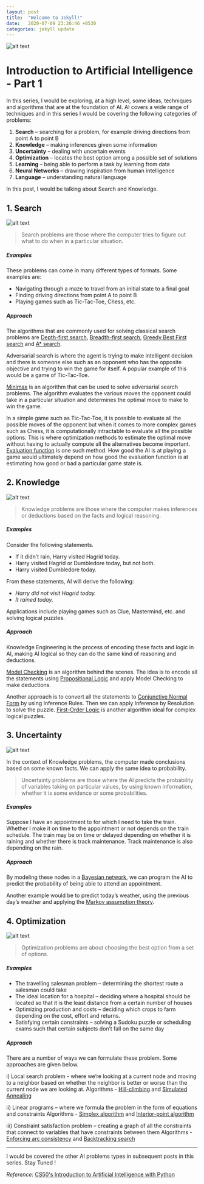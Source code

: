 ```yaml
---
layout: post
title:  "Welcome to Jekyll!"
date:   2020-07-09 23:26:46 +0530
categories: jekyll update
---
```



![alt text](https://images.pexels.com/photos/355952/pexels-photo-355952.jpeg?cs=srgb&dl=analysis-blackboard-board-bubble-355952.jpg&fm=jpg)



# Introduction to Artificial Intelligence - Part 1

In this series, I would be exploring, at a high level, some ideas, techniques and algorithms that are at the foundation of AI. AI covers a wide range of techniques and in this series I would be covering the following categories of problems:

1.	**Search** – searching for a problem, for example driving directions from point A to point B
2.	**Knowledge** – making inferences given some information
3.	**Uncertainty** – dealing with uncertain events
4.	**Optimization** – locates the best option among a possible set of solutions 
5.	**Learning** – being able to perform a task by learning from data
6.	**Neural Networks** – drawing inspiration from human intelligence
7.	**Language** – understanding natural language 

In this post, I would be talking about Search and Knowledge.

## 1. Search

![alt text](https://images.pexels.com/photos/814133/pexels-photo-814133.jpeg?cs=srgb&dl=white-chess-piece-on-top-of-chess-board-814133.jpg&fm=jpg)

> Search problems are those where the computer tries to figure out what to do when in a particular situation. 

##### *Examples*
These problems can come in many different types of formats. Some examples are:
- Navigating through a maze to travel from an initial state to a final goal
- Finding driving directions from point A to point B
- Playing games such as Tic-Tac-Toe, Chess, etc.

##### *Approach*

The algorithms that are commonly used for solving classical search problems are [Depth-first search](https://en.wikipedia.org/wiki/Depth-first_search), [Breadth-first search](https://en.wikipedia.org/wiki/Breadth-first_search), [Greedy Best First search](https://www.geeksforgeeks.org/best-first-search-informed-search/) and [A* search](https://en.wikipedia.org/wiki/A*_search_algorithm).

Adversarial search is where the agent is trying to make intelligent decision and there is someone else such as an opponent who has the opposite objective and trying to win the game for itself. A popular example of this would be a game of Tic-Tac-Toe. 

[Minimax](https://www.educative.io/edpresso/the-minimax-algorithm?affiliate_id=5082902844932096&utm_source=google&utm_medium=cpc&utm_campaign=platform2&utm_content=ad-1-dynamic&gclid=EAIaIQobChMI2oeQlc7A6gIVGg4rCh0GWQLxEAAYASAAEgIrfvD_BwE) is an algorithm that can be used to solve adversarial search problems. The algorithm evaluates the various moves the opponent could take in a particular situation and determines the optimal move to make to win the game.

In a simple game such as Tic-Tac-Toe, it is possible to evaluate all the possible moves of the opponent but when it comes to more complex games such as Chess, it is computationally intractable to evaluate all the possible options. This is where optimization methods to estimate the optimal move without having to actually compute all the alternatives become important. [Evaluation function](https://en.wikipedia.org/wiki/Evaluation_function) is one such method. How good the AI is at playing a game would ultimately depend on how good the evaluation function is at estimating how good or bad a particular game state is.                                                                                                                                                                                                                                                                                                                                                                                                                                                                                                                                                                                                                                                                                                                                       

## 2. Knowledge 
![alt text](https://images.pexels.com/photos/262488/pexels-photo-262488.jpeg?cs=srgb&dl=black-and-white-blank-challenge-connect-262488.jpg&fm=jpg)

> Knowledge problems are those where the computer makes inferences or deductions based on the facts and logical reasoning. 

##### *Examples*

Consider the following statements. 

- If it didn’t rain, Harry visited Hagrid today.
- Harry visited Hagrid or Dumbledore today, but not both. 
- Harry visited Dumbledore today.

From these statements, AI will derive the following:

- *Harry did not visit Hagrid today.*
- *It rained today.*

Applications include playing games such as Clue, Mastermind, etc. and solving logical puzzles.

##### *Approach*

Knowledge Engineering is the process of encoding these facts and logic in AI, making AI logical so they can do the same kind of reasoning and deductions. 

[Model Checking](https://en.wikipedia.org/wiki/Model_checking) is an algorithm behind the scenes. The idea is to encode all the statements using [Propositional Logic](http://discrete.openmathbooks.org/dmoi2/sec_propositional.html) and apply Model Checking to make deductions.

Another approach is to convert all the statements to [Conjunctive Normal Form](https://en.wikipedia.org/wiki/Conjunctive_normal_form) by using Inference Rules. Then we can apply Inference by Resolution to solve the puzzle. [First-Order Logic](https://en.wikipedia.org/wiki/First-order_logic) is another algorithm ideal for complex logical puzzles.

## 3. Uncertainty
![alt text](https://images.pexels.com/photos/705171/dice-eyes-luck-game-705171.jpeg?cs=srgb&dl=pair-of-white-dice-on-top-of-mirror-705171.jpg&fm=jpg)

In the context of Knowledge problems, the computer made conclusions based on some known facts. We can apply the same idea to probability. 

>Uncertainty problems are those where the AI predicts the probability of variables taking on particular values, by using known information, whether it is some evidence or some probabilities. 

##### *Examples*
Suppose I have an appointment to for which I need to take the train. Whether I make it on time to the appointment or not depends on the train schedule. The train may be on time or delayed depending on whether it is raining and whether there is track maintenance. Track maintenance is also depending on the rain. 

##### *Approach*

By modeling these nodes in a [Bayesian network](https://towardsdatascience.com/introduction-to-bayesian-networks-81031eeed94e), we can program the AI to predict the probability of being able to attend an appointment. 

Another example would be to predict today’s weather, using the previous day’s weather and applying the [Markov assumption theory](https://www.igi-global.com/dictionary/markov-assumption/37576).

## 4. Optimization


![alt text](https://images.pexels.com/photos/408503/pexels-photo-408503.jpeg?cs=srgb&dl=blur-cartography-close-up-concept-408503.jpg&fm=jpg)


> Optimization problems are about choosing the best option from a set of options.

##### *Examples*

- The travelling salesman problem – determining the shortest route a salesman could take
- The ideal location for a hospital – deciding where a hospital should be located so that it is the least distance from a certain number of houses
- Optimizing production and costs – deciding which crops to farm depending on the cost, effort and returns.
- Satisfying certain constraints – solving a Sudoku puzzle or scheduling exams such that certain subjects don’t fall on the same day


##### *Approach*

There are a number of ways we can formulate these problem. Some approaches are given below.

i)	Local search problem -  where we’re looking at a current node and moving to a neighbor based on whether the neighbor is better or worse than the current node we are looking at.
Algorithms - [Hill-climbing](https://en.wikipedia.org/wiki/Hill_climbing) and [Simulated Annealing](https://www.mathworks.com/help/gads/what-is-simulated-annealing.html)

ii)	Linear programs – where we formula the problem in the form of equations and constraints
Algorithms - [Simplex algorithm](https://en.wikipedia.org/wiki/Simplex_algorithm) and [Interior-point algorithm](https://en.wikipedia.org/wiki/Interior-point_method)

iii)	Constraint satisfaction problem – creating a graph of all the constraints that connect to variables that have constraints between them
Algorithms - [Enforcing arc consistency](https://en.wikipedia.org/wiki/Local_consistency) and [Backtracking search](https://www.tutorialspoint.com/introduction-to-backtracking)


---


I would be covered the other AI problems types in subsequent posts in this series. Stay Tuned !

*Reference:* [CS50's Introduction to Artificial Intelligence with Python](https://courses.edx.org/courses/course-v1:HarvardX+CS50AI+1T2020/course/)

